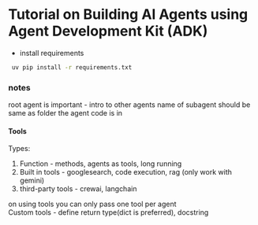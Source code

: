 # Tutorial on Building AI Agents using Agent Development Kit (ADK)

- install requirements
```bash
 uv pip install -r requirements.txt
 ```

### notes
root agent is important - intro to other agents
name of subagent should be same as folder the agent code is in 

#### Tools
Types:
1. Function - methods, agents as tools, long running
2. Built in tools - googlesearch, code execution, rag (only work with gemini)
3. third-party tools - crewai, langchain

on using tools you can only pass one tool per agent     
Custom tools - define return type(dict is preferred), docstring
